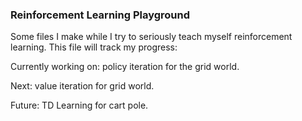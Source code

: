 ### Reinforcement Learning Playground

Some files I make while I try to seriously teach myself reinforcement learning. This file will track my progress:

Currently working on: policy iteration for the grid world.

Next: value iteration for grid world.

Future: TD Learning for cart pole.
